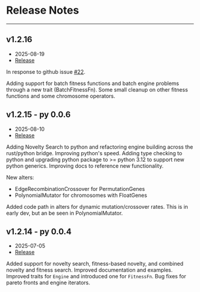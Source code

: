 # Release Notes

---

## v1.2.16

- 2025-08-19
- [Release](https://github.com/pkalivas/radiate/releases/tag/v1.2.16)

In response to github issue [#22](https://github.com/pkalivas/radiate/issues/22).

Adding support for batch fitness functions and batch engine problems through a new trait (BatchFitnessFn). Some small cleanup on other fitness functions and some chromosome operators.

## v1.2.15 - py 0.0.6

- 2025-08-10
- [Release](https://github.com/pkalivas/radiate/releases/tag/v1.2.15)

Adding Novelty Search to python and refactoring engine building across the rust/python bridge. Improving python's speed. Adding type checking to python and upgrading python package to >= python 3.12 to support new python generics. Improving docs to reference new functionality.

New alters:

  * EdgeRecombinationCrossover for PermutationGenes 
  * PolynomialMutator for chromosomes with FloatGenes

Added code path in alters for dynamic mutation/crossover rates. This is in early dev, but an be seen in PolynomialMutator.


## v1.2.14 - py 0.0.4

-  2025-07-05
-  [Release](https://github.com/pkalivas/radiate/releases/tag/v1.2.14)

Added support for novelty search, fitness-based novelty, and combined novelty and fitness search. Improved documentation and examples. Improved traits for `Engine` and introduced one for `FitnessFn`. Bug fixes for pareto fronts and engine iterators.